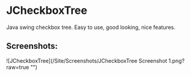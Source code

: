 # JCheckboxTree
Java swing checkbox tree. Easy to use, good looking, nice features.



## Screenshots:

![JCheckboxTree](/Site/Screenshots/JCheckboxTree Screenshot 1.png?raw=true "")

